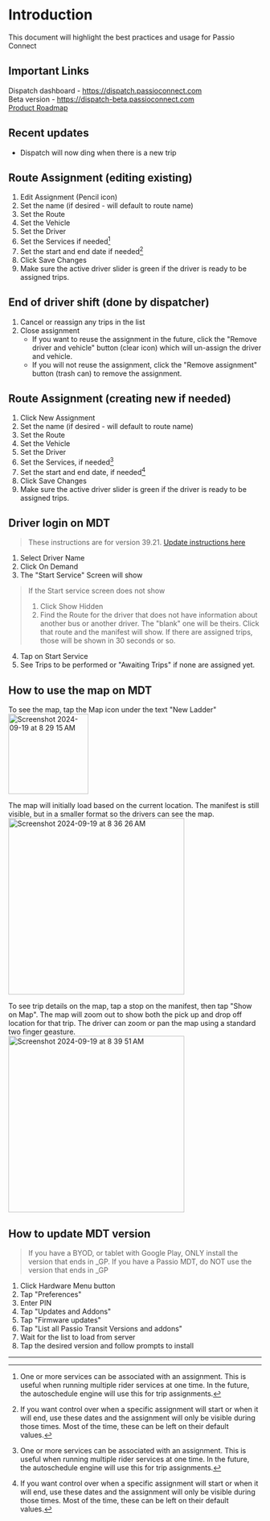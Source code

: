 # Introduction

This document will highlight the best practices and usage for Passio Connect

## Important Links
Dispatch dashboard - https://dispatch.passioconnect.com  
Beta version - https://dispatch-beta.passioconnect.com  
[Product Roadmap](https://docs.google.com/spreadsheets/d/18iymPnGkeL0na0wA71oNjePomudTgxhVxNo4TivmnyI/edit?usp=sharing)


## Recent updates
- Dispatch will now ding when there is a new trip

## Route Assignment (editing existing)
1. Edit Assignment (Pencil icon)
2. Set the name (if desired - will default to route name)
3. Set the Route
4. Set the Vehicle
5. Set the Driver
6. Set the Services if needed[^1]
7. Set the start and end date if needed[^2]
8. Click Save Changes
9. Make sure the active driver slider is green if the driver is ready to be assigned trips.

## End of driver shift (done by dispatcher)
1. Cancel or reassign any trips in the list
2. Close assignment  
   - If you want to reuse the assignment in the future, click the "Remove driver and vehicle" button (clear icon) which will un-assign the driver and vehicle.  
   - If you will not reuse the assignment, click the "Remove assignment" button (trash can) to remove the assignment.


## Route Assignment (creating  new if needed)
1. Click New Assignment
2. Set the name (if desired - will default to route name)
3. Set the Route
4. Set the Vehicle
5. Set the Driver
6. Set the Services, if needed[^1]
7. Set the start and end date, if needed[^2]
8. Click Save Changes
9. Make sure the active driver slider is green if the driver is ready to be assigned trips.

## Driver login on MDT
> These instructions are for version 39.21. [Update instructions here](#How-to-update-MDT-version)
1. Select Driver Name 
2. Click On Demand
3. The "Start Service" Screen will show
> If the Start service screen does not show  
> 1. Click Show Hidden
> 2. Find the Route for the driver that does not have information about another bus or another driver. The "blank" one will be theirs. Click that route and the manifest will show. If there are assigned trips, those will be shown in 30 seconds or so.
  
4. Tap on Start Service
5. See Trips to be performed or "Awaiting Trips" if none are assigned yet.


## How to use the map on MDT

To see the map, tap the Map icon under the text "New Ladder"  
<img width="159" alt="Screenshot 2024-09-19 at 8 29 15 AM" src="https://github.com/user-attachments/assets/e483e9cc-0e72-4012-8ff8-0d05a6b3c891">

The map will initially load based on the current location. The manifest is still visible, but in a smaller format so the drivers can see the map.  
<img width="350" alt="Screenshot 2024-09-19 at 8 36 26 AM" src="https://github.com/user-attachments/assets/8a91f8e3-63c4-4ec8-8643-fe3dc7781acd">

To see trip details on the map, tap a stop on the manifest, then tap "Show on Map". The map will zoom out to show both the pick up and drop off location for that trip. The driver can zoom or pan the map using a standard two finger geasture.  
<img width="350" alt="Screenshot 2024-09-19 at 8 39 51 AM" src="https://github.com/user-attachments/assets/cfeb240c-8d61-4182-8b65-a7b957635c97">


## How to update MDT version

> If you have a BYOD, or tablet with Google Play, ONLY install the version that ends in _GP. If you have a Passio MDT, do NOT use the version that ends in _GP
1. Click Hardware Menu button
2. Tap "Preferences"
3. Enter PIN
4. Tap "Updates and Addons"
5. Tap "Firmware updates"
6. Tap "List all Passio Transit Versions and addons"
7. Wait for the list to load from server
8. Tap the desired version and follow prompts to install

  
---

[^1]: One or more services can be associated with an assignment. This is useful when running multiple rider services at one time. In the future, the autoschedule engine will use this for trip assignments.
[^2]: If you want control over when a specific assignment will start or when it will end, use these dates and the assignment will only be visible during those times. Most of the time, these can be left on their default values.
